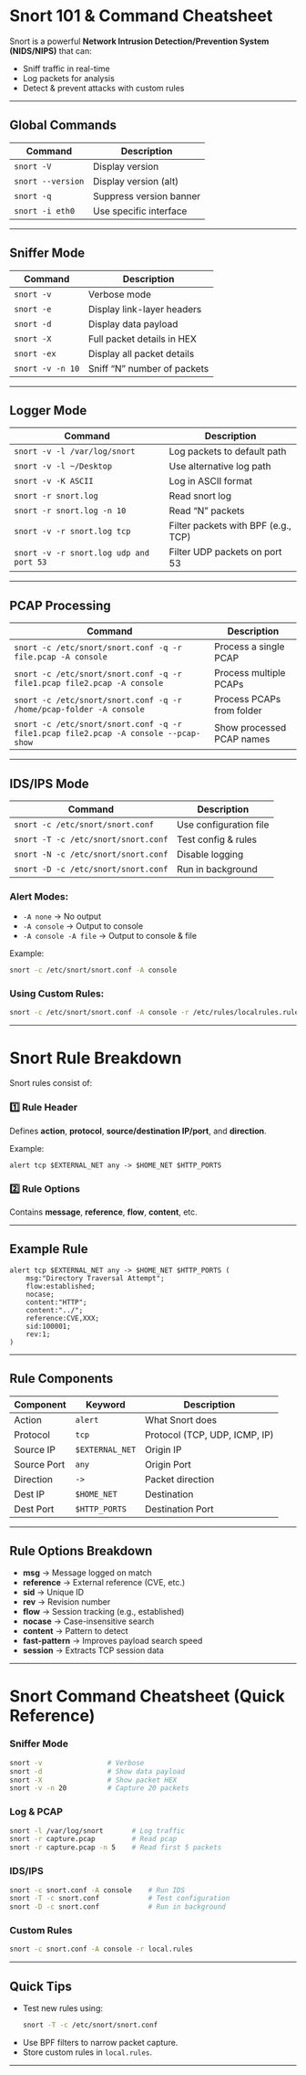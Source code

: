 # Snort 101 & Command Cheatsheet

Snort is a powerful **Network Intrusion Detection/Prevention System (NIDS/NIPS)** that can:
- Sniff traffic in real-time
- Log packets for analysis
- Detect & prevent attacks with custom rules

---

## Global Commands
| Command | Description |
|---------|-------------|
| `snort -V` | Display version |
| `snort --version` | Display version (alt) |
| `snort -q` | Suppress version banner |
| `snort -i eth0` | Use specific interface |

---

## Sniffer Mode
| Command | Description |
|---------|-------------|
| `snort -v` | Verbose mode |
| `snort -e` | Display link-layer headers |
| `snort -d` | Display data payload |
| `snort -X` | Full packet details in HEX |
| `snort -ex` | Display all packet details |
| `snort -v -n 10` | Sniff “N” number of packets |

---

## Logger Mode
| Command | Description |
|---------|-------------|
| `snort -v -l /var/log/snort` | Log packets to default path |
| `snort -v -l ~/Desktop` | Use alternative log path |
| `snort -v -K ASCII` | Log in ASCII format |
| `snort -r snort.log` | Read snort log |
| `snort -r snort.log -n 10` | Read “N” packets |
| `snort -v -r snort.log tcp` | Filter packets with BPF (e.g., TCP) |
| `snort -v -r snort.log udp and port 53` | Filter UDP packets on port 53 |

---

## PCAP Processing
| Command | Description |
|---------|-------------|
| `snort -c /etc/snort/snort.conf -q -r file.pcap -A console` | Process a single PCAP |
| `snort -c /etc/snort/snort.conf -q -r file1.pcap file2.pcap -A console` | Process multiple PCAPs |
| `snort -c /etc/snort/snort.conf -q -r /home/pcap-folder -A console` | Process PCAPs from folder |
| `snort -c /etc/snort/snort.conf -q -r file1.pcap file2.pcap -A console --pcap-show` | Show processed PCAP names |

---

## IDS/IPS Mode
| Command | Description |
|---------|-------------|
| `snort -c /etc/snort/snort.conf` | Use configuration file |
| `snort -T -c /etc/snort/snort.conf` | Test config & rules |
| `snort -N -c /etc/snort/snort.conf` | Disable logging |
| `snort -D -c /etc/snort/snort.conf` | Run in background |

### Alert Modes:
- `-A none` → No output
- `-A console` → Output to console
- `-A console -A file` → Output to console & file

Example:
```bash
snort -c /etc/snort/snort.conf -A console
```

### Using Custom Rules:
```bash
snort -c /etc/snort/snort.conf -A console -r /etc/rules/localrules.rules
```

---

# Snort Rule Breakdown

Snort rules consist of:

### 1️⃣ Rule Header
Defines **action**, **protocol**, **source/destination IP/port**, and **direction**.

Example:
```snort
alert tcp $EXTERNAL_NET any -> $HOME_NET $HTTP_PORTS
```

### 2️⃣ Rule Options
Contains **message**, **reference**, **flow**, **content**, etc.

---

## Example Rule
```snort
alert tcp $EXTERNAL_NET any -> $HOME_NET $HTTP_PORTS (
    msg:"Directory Traversal Attempt";
    flow:established;
    nocase;
    content:"HTTP";
    content:"../";
    reference:CVE,XXX;
    sid:100001;
    rev:1;
)
```

---

## Rule Components
| Component | Keyword | Description |
|-----------|---------|-------------|
| Action | `alert` | What Snort does |
| Protocol | `tcp` | Protocol (TCP, UDP, ICMP, IP) |
| Source IP | `$EXTERNAL_NET` | Origin IP |
| Source Port | `any` | Origin Port |
| Direction | `->` | Packet direction |
| Dest IP | `$HOME_NET` | Destination |
| Dest Port | `$HTTP_PORTS` | Destination Port |

---

## Rule Options Breakdown
- **msg** → Message logged on match  
- **reference** → External reference (CVE, etc.)  
- **sid** → Unique ID  
- **rev** → Revision number  
- **flow** → Session tracking (e.g., established)  
- **nocase** → Case-insensitive search  
- **content** → Pattern to detect  
- **fast-pattern** → Improves payload search speed  
- **session** → Extracts TCP session data  

---

# Snort Command Cheatsheet (Quick Reference)

### Sniffer Mode
```bash
snort -v                # Verbose
snort -d                # Show data payload
snort -X                # Show packet HEX
snort -v -n 20          # Capture 20 packets
```

### Log & PCAP
```bash
snort -l /var/log/snort       # Log traffic
snort -r capture.pcap         # Read pcap
snort -r capture.pcap -n 5    # Read first 5 packets
```

### IDS/IPS
```bash
snort -c snort.conf -A console    # Run IDS
snort -T -c snort.conf            # Test configuration
snort -D -c snort.conf            # Run in background
```

### Custom Rules
```bash
snort -c snort.conf -A console -r local.rules
```

---

## Quick Tips
- Test new rules using:  
  ```bash
  snort -T -c /etc/snort/snort.conf
  ```
- Use BPF filters to narrow packet capture.
- Store custom rules in `local.rules`.

---
